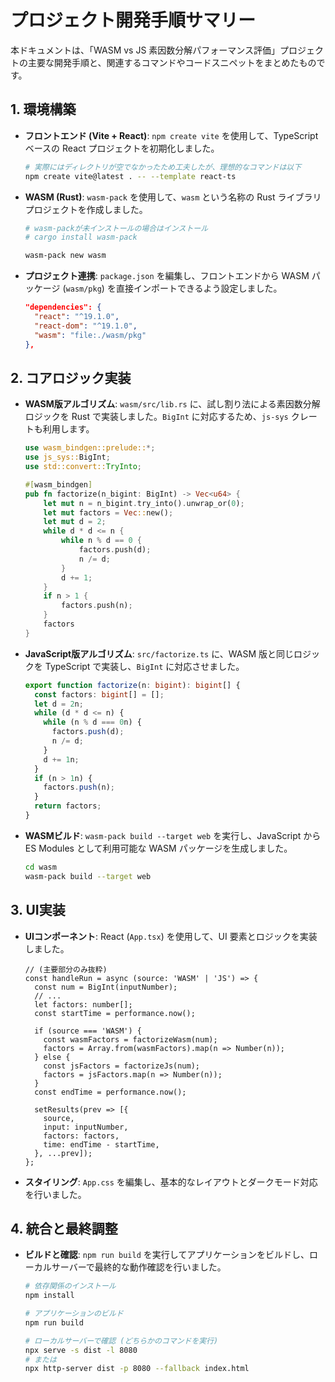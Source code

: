 # プロジェクト開発手順サマリー

本ドキュメントは、「WASM vs JS 素因数分解パフォーマンス評価」プロジェクトの主要な開発手順と、関連するコマンドやコードスニペットをまとめたものです。

## 1. 環境構築

- **フロントエンド (Vite + React)**: `npm create vite` を使用して、TypeScript ベースの React プロジェクトを初期化しました。

  ```bash
  # 実際にはディレクトリが空でなかったため工夫したが、理想的なコマンドは以下
  npm create vite@latest . -- --template react-ts
  ```

- **WASM (Rust)**: `wasm-pack` を使用して、`wasm` という名称の Rust ライブラリプロジェクトを作成しました。

  ```bash
  # wasm-packが未インストールの場合はインストール
  # cargo install wasm-pack
  
  wasm-pack new wasm
  ```

- **プロジェクト連携**: `package.json` を編集し、フロントエンドから WASM パッケージ (`wasm/pkg`) を直接インポートできるよう設定しました。

  ```json:package.json
  "dependencies": {
    "react": "^19.1.0",
    "react-dom": "^19.1.0",
    "wasm": "file:./wasm/pkg"
  },
  ```

## 2. コアロジック実装

- **WASM版アルゴリズム**: `wasm/src/lib.rs` に、試し割り法による素因数分解ロジックを Rust で実装しました。`BigInt` に対応するため、`js-sys` クレートも利用します。

  ```rust:wasm/src/lib.rs
  use wasm_bindgen::prelude::*;
  use js_sys::BigInt;
  use std::convert::TryInto;

  #[wasm_bindgen]
  pub fn factorize(n_bigint: BigInt) -> Vec<u64> {
      let mut n = n_bigint.try_into().unwrap_or(0);
      let mut factors = Vec::new();
      let mut d = 2;
      while d * d <= n {
          while n % d == 0 {
              factors.push(d);
              n /= d;
          }
          d += 1;
      }
      if n > 1 {
          factors.push(n);
      }
      factors
  }
  ```

- **JavaScript版アルゴリズム**: `src/factorize.ts` に、WASM 版と同じロジックを TypeScript で実装し、`BigInt` に対応させました。

  ```typescript:src/factorize.ts
  export function factorize(n: bigint): bigint[] {
    const factors: bigint[] = [];
    let d = 2n;
    while (d * d <= n) {
      while (n % d === 0n) {
        factors.push(d);
        n /= d;
      }
      d += 1n;
    }
    if (n > 1n) {
      factors.push(n);
    }
    return factors;
  }
  ```

- **WASMビルド**: `wasm-pack build --target web` を実行し、JavaScript から ES Modules として利用可能な WASM パッケージを生成しました。

  ```bash
  cd wasm
  wasm-pack build --target web
  ```

## 3. UI実装

- **UIコンポーネント**: React (`App.tsx`) を使用して、UI 要素とロジックを実装しました。

  ```tsx:src/App.tsx
  // (主要部分のみ抜粋)
  const handleRun = async (source: 'WASM' | 'JS') => {
    const num = BigInt(inputNumber);
    // ...
    let factors: number[];
    const startTime = performance.now();

    if (source === 'WASM') {
      const wasmFactors = factorizeWasm(num);
      factors = Array.from(wasmFactors).map(n => Number(n));
    } else {
      const jsFactors = factorizeJs(num);
      factors = jsFactors.map(n => Number(n));
    }
    const endTime = performance.now();

    setResults(prev => [{
      source,
      input: inputNumber,
      factors: factors,
      time: endTime - startTime,
    }, ...prev]);
  };
  ```

- **スタイリング**: `App.css` を編集し、基本的なレイアウトとダークモード対応を行いました。

## 4. 統合と最終調整

- **ビルドと確認**: `npm run build` を実行してアプリケーションをビルドし、ローカルサーバーで最終的な動作確認を行いました。

  ```bash
  # 依存関係のインストール
  npm install
  
  # アプリケーションのビルド
  npm run build
  
  # ローカルサーバーで確認 (どちらかのコマンドを実行)
  npx serve -s dist -l 8080
  # または
  npx http-server dist -p 8080 --fallback index.html
  ```
